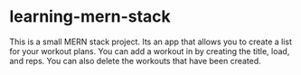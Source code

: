 # learning-mern-stack

This is a small MERN stack project.
Its an app that allows you to create a list for your workout plans. You can add a workout in by creating the title, load, and reps. You can also delete the workouts that have been created.
